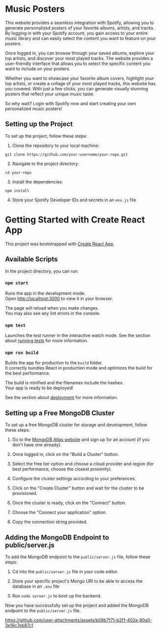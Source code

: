 # Music Posters

This website provides a seamless integration with Spotify, allowing you to generate personalized posters of your favorite albums, artists, and tracks. By logging in with your Spotify account, you gain access to your entire music library and can easily select the content you want to feature on your posters.

Once logged in, you can browse through your saved albums, explore your top artists, and discover your most played tracks. The website provides a user-friendly interface that allows you to select the specific content you want to include on your posters.

Whether you want to showcase your favorite album covers, highlight your top artists, or create a collage of your most played tracks, this website has you covered. With just a few clicks, you can generate visually stunning posters that reflect your unique music taste.

So why wait? Login with Spotify now and start creating your own personalized music posters!

## Setting up the Project

To set up the project, follow these steps:

1. Clone the repository to your local machine:

  ```
  git clone https://github.com/your-username/your-repo.git
  ```

2. Navigate to the project directory:

  ```
  cd your-repo
  ```

3. Install the dependencies:

  ```
  npm install
  ```

4. Store your Spotify Developer IDs and secrets in an `env.js` file

# Getting Started with Create React App

This project was bootstrapped with [Create React App](https://github.com/facebook/create-react-app).

## Available Scripts

In the project directory, you can run:

### `npm start`

Runs the app in the development mode.\
Open [http://localhost:3000](http://localhost:3000) to view it in your browser.

The page will reload when you make changes.\
You may also see any lint errors in the console.

### `npm test`

Launches the test runner in the interactive watch mode.
See the section about [running tests](https://facebook.github.io/create-react-app/docs/running-tests) for more information.

### `npm run build`

Builds the app for production to the `build` folder.\
It correctly bundles React in production mode and optimizes the build for the best performance.

The build is minified and the filenames include the hashes.\
Your app is ready to be deployed!

See the section about [deployment](https://facebook.github.io/create-react-app/docs/deployment) for more information.

## Setting up a Free MongoDB Cluster

To set up a free MongoDB cluster for storage and development, follow these steps:

1. Go to the [MongoDB Atlas website](https://www.mongodb.com/cloud/atlas) and sign up for an account (if you don't have one already).

2. Once logged in, click on the "Build a Cluster" button.

3. Select the free tier option and choose a cloud provider and region (for best performance, choose the closest proximity).

4. Configure the cluster settings according to your preferences.

5. Click on the "Create Cluster" button and wait for the cluster to be provisioned.

6. Once the cluster is ready, click on the "Connect" button.

7. Choose the "Connect your application" option.

8. Copy the connection string provided.

## Adding the MongoDB Endpoint to public/server.js

To add the MongoDB endpoint to the `public/server.js` file, follow these steps:

1. Cd into the `public/server.js` file in your code editor.

2. Store your specific project's Mongo URI to be able to access the database in an `.env` file

3. Run `node server.js` to boot up the backend.

Now you have successfully set up the project and added the MongoDB endpoint to the `public/server.js` file.

https://github.com/user-attachments/assets/b08b7f71-b2f1-402a-80a0-3e18c7eb87c1
